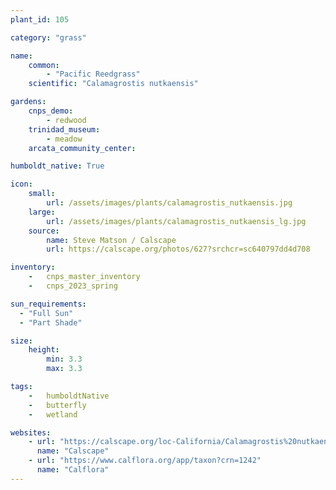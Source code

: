```yaml
---
plant_id: 105 

category: "grass"

name: 
    common: 
        - "Pacific Reedgrass"  
    scientific: "Calamagrostis nutkaensis" 

gardens:
    cnps_demo:
        - redwood
    trinidad_museum:
        - meadow
    arcata_community_center:

humboldt_native: True

icon: 
    small: 
        url: /assets/images/plants/calamagrostis_nutkaensis.jpg 
    large: 
        url: /assets/images/plants/calamagrostis_nutkaensis_lg.jpg 
    source: 
        name: Steve Matson / Calscape 
        url: https://calscape.org/photos/627?srchcr=sc640797dd4d708 

inventory: 
    -   cnps_master_inventory
    -   cnps_2023_spring

sun_requirements:
  - "Full Sun"
  - "Part Shade"

size:
    height: 
        min: 3.3
        max: 3.3

tags:  
    -   humboldtNative
    -   butterfly
    -   wetland

websites:
    - url: "https://calscape.org/loc-California/Calamagrostis%20nutkaensis(%20)"
      name: "Calscape"
    - url: "https://www.calflora.org/app/taxon?crn=1242"
      name: "Calflora"
---
```

